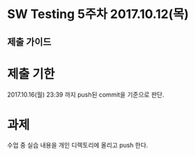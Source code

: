 SW Testing 5주차 2017.10.12(목)
==============================


제출 가이드
----------

# 제출 기한
2017.10.16(월) 23:39 까지 push된 commit을 기준으로 판단.


# 과제
수업 중 실습 내용을 개인 디렉토리에 올리고 push 한다.
